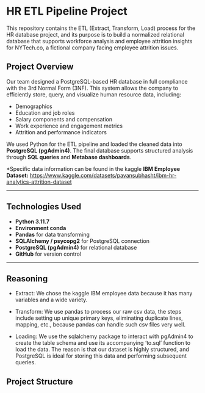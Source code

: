 # HR ETL Pipeline Project

This repository contains the ETL (Extract, Transform, Load) process for the HR database project, and its purpose is to build a normalized relational database that supports workforce analysis and employee attrition insights for NYTech.co, a fictional company facing employee attrition issues.

## Project Overview

Our team designed a PostgreSQL-based HR database in full compliance with the 3rd Normal Form (3NF). This system allows the company to efficiently store, query, and visualize human resource data, including:

- Demographics
- Education and job roles
- Salary components and compensation
- Work experience and engagement metrics
- Attrition and performance indicators

We used Python for the ETL pipeline and loaded the cleaned data into **PostgreSQL (pgAdmin4)**. The final database supports structured analysis through **SQL queries** and **Metabase dashboards**.

*Specific data information can be found in the kaggle **IBM Employee Dataset:** https://www.kaggle.com/datasets/pavansubhasht/ibm-hr-analytics-attrition-dataset

---

## Technologies Used

- **Python 3.11.7**
- **Environment conda**
- **Pandas** for data transforming
- **SQLAlchemy / psycopg2** for PostgreSQL connection
- **PostgreSQL (pgAdmin4)** for relational database
- **GitHub** for version control

---
## Reasoning
- Extract: We chose the kaggle IBM employee data because it has many variables and a wide variety.
  
- Transform: We use pandas to process our raw csv data, the steps include setting up unique primary keys, eliminating duplicate lines, mapping, etc., because pandas can handle such csv files very well.
  
- Loading: We use the sqlalchemy package to interact with pgAdmin4 to create the table schema and use its accompanying ‘to.sql’ function to load the data. The reason is that our dataset is highly structured, and PostgreSQL is ideal for storing this data and performing subsequent queries.


## Project Structure

